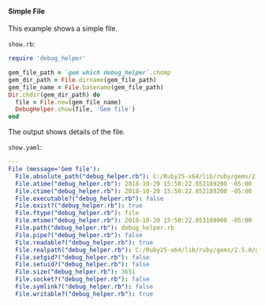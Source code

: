#### Simple File

This example shows a simple file.

```show.rb```:
```ruby
require 'debug_helper'

gem_file_path = `gem which debug_helper`.chomp
gem_dir_path = File.dirname(gem_file_path)
gem_file_name = File.basename(gem_file_path)
Dir.chdir(gem_dir_path) do
  file = File.new(gem_file_name)
  DebugHelper.show(file, 'Gem file')
end
```

The output shows details of the file.

```show.yaml```:
```yaml
---
File (message='Gem file'):
  File.absolute_path("debug_helper.rb"): C:/Ruby25-x64/lib/ruby/gems/2.5.0/gems/debug_helper-2.0.0/lib/debug_helper.rb
  File.atime("debug_helper.rb"): 2018-10-20 15:50:22.852189200 -05:00
  File.ctime("debug_helper.rb"): 2018-10-20 15:50:22.852189200 -05:00
  File.executable?("debug_helper.rb"): false
  File.exist?("debug_helper.rb"): true
  File.ftype("debug_helper.rb"): file
  File.mtime("debug_helper.rb"): 2018-10-20 15:50:22.853189000 -05:00
  File.path("debug_helper.rb"): debug_helper.rb
  File.pipe?("debug_helper.rb"): false
  File.readable?("debug_helper.rb"): true
  File.realpath("debug_helper.rb"): C:/Ruby25-x64/lib/ruby/gems/2.5.0/gems/debug_helper-2.0.0/lib/debug_helper.rb
  File.setgid?("debug_helper.rb"): false
  File.setuid?("debug_helper.rb"): false
  File.size("debug_helper.rb"): 3651
  File.socket?("debug_helper.rb"): false
  File.symlink?("debug_helper.rb"): false
  File.writable?("debug_helper.rb"): true
```
